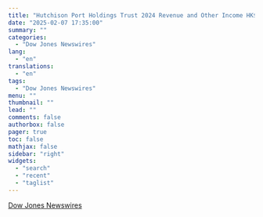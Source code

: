 ```yaml
---
title: "Hutchison Port Holdings Trust 2024 Revenue and Other Income HK$11.57B Vs. HK$10.64B >NS8U.SG"
date: "2025-02-07 17:35:00"
summary: ""
categories:
  - "Dow Jones Newswires"
lang:
  - "en"
translations:
  - "en"
tags:
  - "Dow Jones Newswires"
menu: ""
thumbnail: ""
lead: ""
comments: false
authorbox: false
pager: true
toc: false
mathjax: false
sidebar: "right"
widgets:
  - "search"
  - "recent"
  - "taglist"
---
```




[Dow Jones Newswires](https://www.tradingview.com/news/DJN_DN20250207003764_20250207003764:0/)
